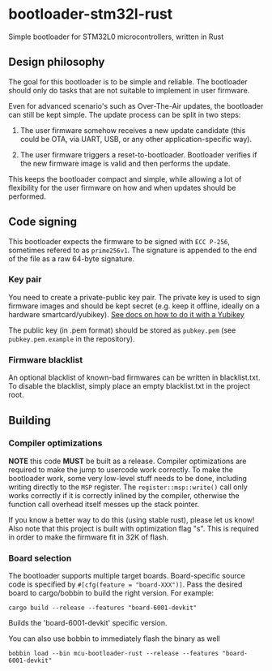 # bootloader-stm32l-rust

Simple bootloader for STM32L0 microcontrollers, written in Rust


## Design philosophy

The goal for this bootloader is to be simple and reliable. The bootloader should
only do tasks that are not suitable to implement in user firmware.

Even for advanced scenario's such as Over-The-Air updates, the bootloader can
still be kept simple. The update process can be split in two steps:

1. The user firmware somehow receives a new update candidate (this could be OTA,
via UART, USB, or any other application-specific way).

2. The user firmware triggers a reset-to-bootloader. Bootloader verifies if the
    new firmware image is valid and then performs the update.

This keeps the bootloader compact and simple, while allowing a lot of flexibility
for the user firmware on how and when updates should be performed.


## Code signing

This bootloader expects the firmware to be signed with `ECC P-256`, sometimes refered to as `prime256v1`.
The signature is appended to the end of the file as a raw 64-byte signature.

### Key pair
You need to create a private-public key pair. The private key is used to sign firmware images
and should be kept secret (e.g. keep it offline, ideally on a hardware smartcard/yubikey).
[See docs on how to do it with a Yubikey](https://github.com/JitterCompany/bootloader-stm32l-rust/blob/master/docs/setup-yubikey.md)

The public key (in .pem format) should be stored as `pubkey.pem` (see `pubkey.pem.example` in the repository).

### Firmware blacklist

An optional blacklist of known-bad firmwares can be written in blacklist.txt. To disable the blacklist,
simply place an empty blacklist.txt in the project root.


## Building

### Compiler optimizations

**NOTE** this code **MUST** be built as a release. Compiler optimizations
are required to make the jump to usercode work correctly.
To make the bootloader work, some very low-level stuff needs to be done, including
writing directly to the `MSP` register.
The `register::msp::write()` call only works correctly if it is correctly inlined
by the compiler, otherwise the function call overhead itself messes up the stack pointer.

If you know a better way to do this (using stable rust), please let us know!
Also note that this project is built with optimization flag "s". This is required in order
to make the firmware fit in 32K of flash.

### Board selection

The bootloader supports multiple target boards. Board-specific source code is
specified by `#[cfg(feature = "board-XXX")]`. Pass the desired board to cargo/bobbin
to build the right version. For example:

```
cargo build --release --features "board-6001-devkit"
```
Builds the 'board-6001-devkit' specific version.

You can also use bobbin to immediately flash the binary as well
```
bobbin load --bin mcu-bootloader-rust --release --features "board-6001-devkit"
```


